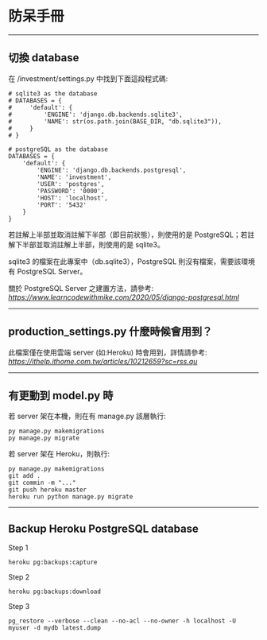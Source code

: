 # 防呆手冊

---

## 切換 database

在 /investment/settings.py 中找到下面這段程式碼:

    # sqlite3 as the database
    # DATABASES = {
    #     'default': {
    #         'ENGINE': 'django.db.backends.sqlite3',
    #         'NAME': str(os.path.join(BASE_DIR, "db.sqlite3")),
    #     }
    # }

    # postgreSQL as the database
    DATABASES = {
        'default': {
            'ENGINE': 'django.db.backends.postgresql',
            'NAME': 'investment',
            'USER': 'postgres',
            'PASSWORD': '0000',
            'HOST': 'localhost',
            'PORT': '5432'
        }
    }

若註解上半部並取消註解下半部（即目前狀態），則使用的是 PostgreSQL；若註解下半部並取消註解上半部，則使用的是 sqlite3。

sqlite3 的檔案在此專案中（db.sqlite3），PostgreSQL 則沒有檔案，需要該環境有 PostgreSQL Server。

關於 PostgreSQL Server 之建置方法，請參考: _<https://www.learncodewithmike.com/2020/05/django-postgresql.html>_

---

## production_settings.py 什麼時候會用到？

此檔案僅在使用雲端 server (如:Heroku) 時會用到，詳情請參考: _<https://ithelp.ithome.com.tw/articles/10212659?sc=rss.qu>_

---

## 有更動到 model.py 時

若 server 架在本機，則在有 manage.py 該層執行:

    py manage.py makemigrations
    py manage.py migrate

若 server 架在 Heroku，則執行:

    py manage.py makemigrations
    git add .
    git commin -m "..."
    git push heroku master
    heroku run python manage.py migrate

---

## Backup Heroku PostgreSQL database

Step 1

    heroku pg:backups:capture

Step 2

    heroku pg:backups:download

Step 3

    pg_restore --verbose --clean --no-acl --no-owner -h localhost -U myuser -d mydb latest.dump

